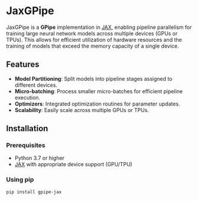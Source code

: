 # JaxGPipe

JaxGPipe is a **GPipe** implementation in [JAX](https://github.com/google/jax), enabling pipeline parallelism for training large neural network models across multiple devices (GPUs or TPUs). This allows for efficient utilization of hardware resources and the training of models that exceed the memory capacity of a single device.

## Features

- **Model Partitioning**: Split models into pipeline stages assigned to different devices.
- **Micro-batching**: Process smaller micro-batches for efficient pipeline execution.
- **Optimizers**: Integrated optimization routines for parameter updates.
- **Scalability**: Easily scale across multiple GPUs or TPUs.

## Installation

### Prerequisites

- Python 3.7 or higher
- [JAX](https://github.com/google/jax) with appropriate device support (GPU/TPU)

### Using pip

```bash
pip install gpipe-jax
